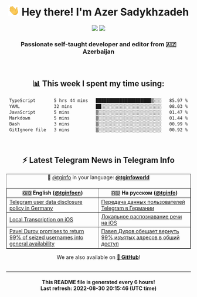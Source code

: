 <div align="center">
	<div>
		<h1>
      <img src="./assets/hi.gif" width="30px"> Hey there! I'm Azer Sadykhzadeh
    </h1>
    <img height="18" src="https://komarev.com/ghpvc/?username=sadykhzadeh&label=Views&color=2081c1&style=flat-square" />
		<a href="https://wakatime.com/@Azer"> <img height="18" src="https://wakatime.com/badge/user/f80ae27a-c328-426f-a381-bc84136e2dd6.svg" /> </a>
    <h3>
      Passionate self-taught developer and editor from 🇦🇿 Azerbaijan
    </h3>
  </div>
  <br>

<h2>📊 This week I spent my time using:</h2>

<!--START_SECTION:waka-->

```text
TypeScript       5 hrs 44 mins   █████████████████████▒░░░   85.97 %
YAML             32 mins         ██░░░░░░░░░░░░░░░░░░░░░░░   08.03 %
JavaScript       5 mins          ▒░░░░░░░░░░░░░░░░░░░░░░░░   01.47 %
Markdown         5 mins          ▒░░░░░░░░░░░░░░░░░░░░░░░░   01.44 %
Bash             3 mins          ▒░░░░░░░░░░░░░░░░░░░░░░░░   00.99 %
GitIgnore file   3 mins          ▒░░░░░░░░░░░░░░░░░░░░░░░░   00.92 %
```

<!--END_SECTION:waka-->

<br>

<h2>⚡️ Latest Telegram News in Telegram Info</h2>
  <table border>
		<tr>
			<th width="50%">🇬🇧 English (<a href="https://t.me/tginfoen">@tginfoen</a>)</th>
			<th>🇷🇺 На русском (<a href="https://t.me/tginfo">@tginfo</a>)</th>
		</tr>
		<caption>🚩 <a href="https://t.me/tginfo">@tginfo</a> in your language: <a href="https://t.me/tginfoworld"><b>@tginfoworld</b></a><caption/>
  <tr><td><a href="https://t.me/tginfoen/1478">Telegram user data disclosure policy in Germany</a></td>
    <td><a href="https://t.me/tginfo/3417">Передача данных пользователей Telegram в Германии</a></td></tr><tr><td><a href="https://t.me/tginfoen/1477">Local Transcription on iOS</a></td>
    <td><a href="https://t.me/tginfo/3416">Локальное распознавание речи на iOS</a></td></tr><tr><td><a href="https://t.me/tginfoen/1476">Pavel Durov promises to return 99% of seized usernames into general availability </a></td>
    <td><a href="https://t.me/tginfo/3415">Павел Дуров обещает вернуть 99% изъятых адресов в общий доступ</a></td></tr>
</table>
We are also available on <a href="https://github.com/tginfo"><b>🐙 GitHub</b></a>!
</div>

<br>
<hr>
<h4 align="center">This README file is generated <b>every 6 hours</b>!</br>Last refresh: <b>2022-08-30 20:15:46 (UTC time)</b></h4>
